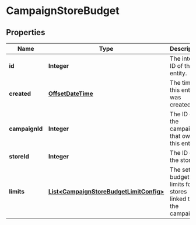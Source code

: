 

# CampaignStoreBudget

## Properties

Name | Type | Description | Notes
------------ | ------------- | ------------- | -------------
**id** | **Integer** | The internal ID of this entity. | 
**created** | [**OffsetDateTime**](OffsetDateTime.md) | The time this entity was created. | 
**campaignId** | **Integer** | The ID of the campaign that owns this entity. | 
**storeId** | **Integer** | The ID of the store. | 
**limits** | [**List&lt;CampaignStoreBudgetLimitConfig&gt;**](CampaignStoreBudgetLimitConfig.md) | The set of budget limits for stores linked to the campaign. | 



